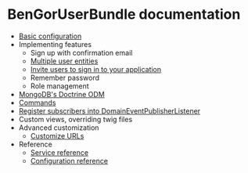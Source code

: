 # BenGorUserBundle documentation
* [Basic configuration](basic_configuration.md)
* Implementing features
    * Sign up with confirmation email
    * [Multiple user entities](multiple_users.md)
    * [Invite users to sign in to your application](invitation_system.md)
    * Remember password
    * Role management
* [MongoDB's Doctrine ODM](doctrine_odm_mongodb.md)
* [Commands](commands.md)
* [Register subscribers into DomainEventPublisherListener](subscribers.md)
* Custom views, overriding twig files
* Advanced customization
    * [Customize URLs](customize_urls.md)
* Reference
    * [Service reference](service_reference.md)
    * [Configuration reference](configuration_reference.md)

